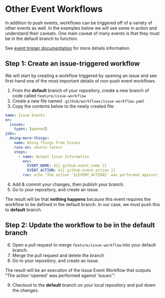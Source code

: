 # Other Event Workflows
In addition to push events, workflows can be triggered off of a variety of
other events as well. In the examples below we will see some in action and
understand their caveats. One main caveat of many events is that they must be
in the default branch to function.

See [event trigger documentation](https://docs.github.com/en/actions/using-workflows/events-that-trigger-workflows) for more details information.

## Step 1: Create an issue-triggered workflow
We will start by creating a workflow triggered by opening an issue and see
first-hand one of the most important details of non-push event workflows.

1. From the **default** branch of your repository, create a new branch of code
   called `feature/issue-workflow`
2. Create a new file named `.github/workflows/issue-workflow.yaml`
3. Copy the contents below to the newly created file:

```yaml
name: Issue Events
on:
  issues:
    types: [opened]
jobs:
  doing-more-things:
    name: Doing Things From Issues
    runs-on: ubuntu-latest
    steps:
      - name: Output Issue Information
        env:
          EVENT_NAME: ${{ github.event_name }}
          EVENT_ACTION: ${{ github.event.action }}
        run: echo "The action '${EVENT_ACTION}' was performed against '${EVENT_NAME}'."
```

4. Add & commit your changes, then publish your branch.
5. Go to your repository, and create an issue.

The result will be that **nothing happens** because this event requires the
workflow to be defined in the default branch. In our case, we must push this to
**default** branch.

## Step 2: Update the workflow to be in the default branch

6. Open a pull request to merge `feature/issue-workflow` into your default branch.
7. Merge the pull request and delete the branch
8. Go to your repository, and create an issue.

The result will be an execution of the Issue Event Workflow that outputs "The
action 'opened' was performed against 'issues'".

9. Checkout to the **default** branch on your local repository and pull down
   the changes.
